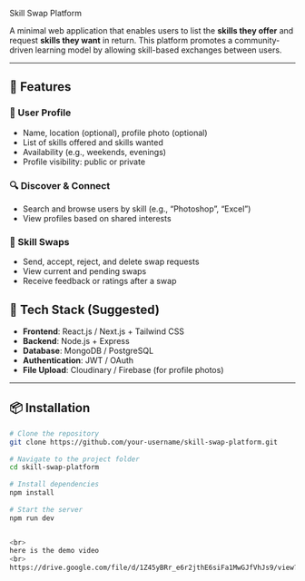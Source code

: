 Skill Swap Platform
 
A minimal web application that enables users to list the **skills they offer** and request **skills they want** in return. This platform promotes a community-driven learning model by allowing skill-based exchanges between users.
 
---
 
## 🚀 Features
 
### 👤 User Profile
- Name, location (optional), profile photo (optional)
- List of skills offered and skills wanted
- Availability (e.g., weekends, evenings)
- Profile visibility: public or private
 
### 🔍 Discover & Connect
- Search and browse users by skill (e.g., “Photoshop”, “Excel”)
- View profiles based on shared interests
 
### 🔄 Skill Swaps
- Send, accept, reject, and delete swap requests
- View current and pending swaps
- Receive feedback or ratings after a swap
 
## 🧰 Tech Stack (Suggested)
 
- **Frontend**: React.js / Next.js + Tailwind CSS
- **Backend**: Node.js + Express
- **Database**: MongoDB / PostgreSQL
- **Authentication**: JWT / OAuth
- **File Upload**: Cloudinary / Firebase (for profile photos)
 
---
 
## 📦 Installation
 
```bash
# Clone the repository
git clone https://github.com/your-username/skill-swap-platform.git
 
# Navigate to the project folder
cd skill-swap-platform
 
# Install dependencies
npm install
 
# Start the server
npm run dev


<br>
here is the demo video
<br>
https://drive.google.com/file/d/1Z45yBRr_e6r2jthE6siFa1MwGJfVhJs9/view?usp=sharing
